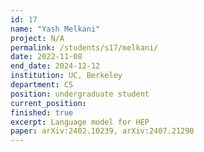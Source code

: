 ```yaml
---
id: 17
name: "Yash Melkani"
project: N/A
permalink: /students/s17/melkani/
date: 2022-11-08
end_date: 2024-12-12
institution: UC, Berkeley
department: CS
position: undergraduate student
current_position:
finished: true
excerpt: Language model for HEP
paper: arXiv:2402.10239, arXiv:2407.21290
---
```

